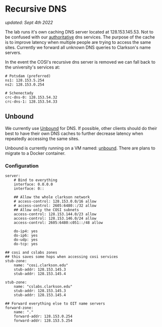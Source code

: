 # Recursive DNS

_updated: Sept 4th 2022_

The lab runs it's own caching DNS server located at 128.153.145.53. Not to be confused with our [authoritative](./authoritative_dns.md) dns services. The purpose of the cache is to improve latency when multiple people are trying to access the same sites. Currently we forward all unknown DNS queries to Clarkson's name servers.

In the event the COSI's recursive dns server is removed we can fall back to the university's services at:

```
# Potsdam (preferred)
ns1: 128.153.5.254
ns2: 128.153.0.254

# Schenectady
crc-dns-0: 128.153.54.32
crc-dns-1: 128.153.54.33
```

## Unbound

We currently use [Unbound](https://en.wikipedia.org/wiki/Unbound_(DNS_server)) for DNS. If possible, other clients should do their best to have their own DNS caches to further decrease latency when repeatedly accessing the same sites. 

Unbound is currently running on a VM named: [unbound](../infrastructure/vms.md#unbound). There are plans to migrate to a Docker container.

### Configuration
```
server:
    # Bind to everything
    interface: 0.0.0.0
    interface: 0::

    ## Allow the whole clarkson network
    # access-control: 128.153.0.0/16 allow
    # access-control: 2605:6480::/32 allow
    ## Allow only the COSI subnets
    access-control: 128.153.144.0/23 allow
    access-control: 128.153.146.0/24 allow
    access-control: 2605:6480:c051::/48 allow

    do-ip4: yes
    do-ip6: yes
    do-udp: yes
    do-tcp: yes

## cosi and cslabs zones
## this saves some hops when accessing cosi services
stub-zone:
    name: "cosi.clarkson.edu"
    stub-addr: 128.153.145.3
    stub-addr: 128.153.145.4

stub-zone:
    name: "cslabs.clarkson.edu"
    stub-addr: 128.153.145.3
    stub-addr: 128.153.145.4

## Forward everything else to OIT name servers
forward-zone:
    name: "."
    forward-addr: 128.153.0.254
    forward-addr: 128.153.5.254
```
